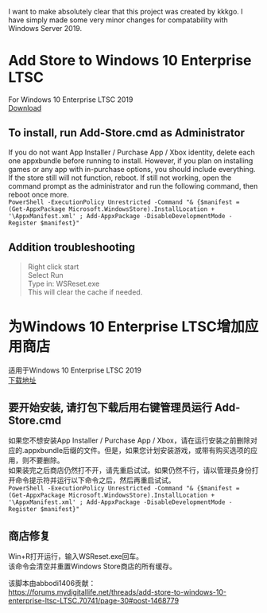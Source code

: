 I want to make absolutely clear that this project was created by kkkgo. I have simply made some very minor changes for compatability with Windows Server 2019.

# Add Store to Windows 10 Enterprise LTSC  
For Windows 10 Enterprise LTSC 2019   
[Download](https://github.com/lixuy/LTSC-Add-MicrosoftStore/archive/2019.zip)  
## To install, run Add-Store.cmd as Administrator  
If you do not want App Installer / Purchase App / Xbox identity, delete each one appxbundle before running to install. However, if you plan on installing games or any app with in-purchase options, you should include everything.  
If the store still will not function, reboot. If still not working, open the command prompt as the administrator and run the following command, then reboot once more.  
```PowerShell -ExecutionPolicy Unrestricted -Command "& {$manifest = (Get-AppxPackage Microsoft.WindowsStore).InstallLocation + '\AppxManifest.xml' ; Add-AppxPackage -DisableDevelopmentMode -Register $manifest}"```    
## Addition troubleshooting    
>Right click start  
Select Run  
Type in: WSReset.exe  
This will clear the cache if needed.  
  
# 为Windows 10 Enterprise LTSC增加应用商店  
适用于Windows 10 Enterprise LTSC 2019    
[下载地址](https://github.com/lixuy/LTSC-Add-MicrosoftStore/archive/2019.zip)  
## 要开始安装, 请打包下载后用右键管理员运行 Add-Store.cmd   
如果您不想安装App Installer / Purchase App / Xbox，请在运行安装之前删除对应的.appxbundle后缀的文件。但是，如果您计划安装游戏，或带有购买选项的应用，则不要删除。   
如果装完之后商店仍然打不开，请先重启试试。如果仍然不行，请以管理员身份打开命令提示符并运行以下命令之后，然后再重启试试。  
```PowerShell -ExecutionPolicy Unrestricted -Command "& {$manifest = (Get-AppxPackage Microsoft.WindowsStore).InstallLocation + '\AppxManifest.xml' ; Add-AppxPackage -DisableDevelopmentMode -Register $manifest}"```    
## 商店修复    
Win+R打开运行，输入WSReset.exe回车。    
该命令会清空并重置Windows Store商店的所有缓存。    
  
该脚本由abbodi1406贡献：    
https://forums.mydigitallife.net/threads/add-store-to-windows-10-enterprise-ltsc-LTSC.70741/page-30#post-1468779
